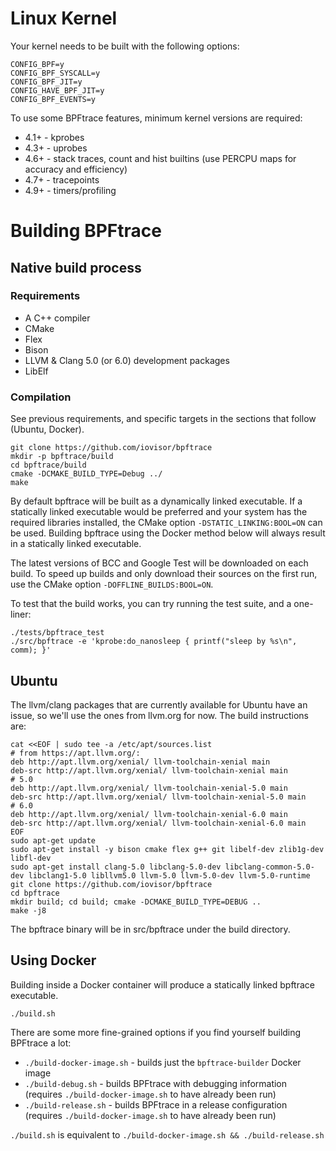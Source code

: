 # Linux Kernel

Your kernel needs to be built with the following options:
```
CONFIG_BPF=y
CONFIG_BPF_SYSCALL=y
CONFIG_BPF_JIT=y
CONFIG_HAVE_BPF_JIT=y
CONFIG_BPF_EVENTS=y
```

To use some BPFtrace features, minimum kernel versions are required:
- 4.1+ - kprobes
- 4.3+ - uprobes
- 4.6+ - stack traces, count and hist builtins (use PERCPU maps for accuracy and efficiency)
- 4.7+ - tracepoints
- 4.9+ - timers/profiling


# Building BPFtrace

## Native build process

### Requirements

- A C++ compiler
- CMake
- Flex
- Bison
- LLVM & Clang 5.0 (or 6.0) development packages
- LibElf

### Compilation

See previous requirements, and specific targets in the sections that follow (Ubuntu, Docker).

```
git clone https://github.com/iovisor/bpftrace
mkdir -p bpftrace/build
cd bpftrace/build
cmake -DCMAKE_BUILD_TYPE=Debug ../
make
```

By default bpftrace will be built as a dynamically linked executable. If a statically linked executable would be preferred and your system has the required libraries installed, the CMake option `-DSTATIC_LINKING:BOOL=ON` can be used. Building bpftrace using the Docker method below will always result in a statically linked executable.

The latest versions of BCC and Google Test will be downloaded on each build. To speed up builds and only download their sources on the first run, use the CMake option `-DOFFLINE_BUILDS:BOOL=ON`.

To test that the build works, you can try running the test suite, and a one-liner:

```
./tests/bpftrace_test
./src/bpftrace -e 'kprobe:do_nanosleep { printf("sleep by %s\n", comm); }'
```

## Ubuntu

The llvm/clang packages that are currently available for Ubuntu have an issue, so we'll use the ones from llvm.org for now. The build instructions are:

```
cat <<EOF | sudo tee -a /etc/apt/sources.list
# from https://apt.llvm.org/:
deb http://apt.llvm.org/xenial/ llvm-toolchain-xenial main
deb-src http://apt.llvm.org/xenial/ llvm-toolchain-xenial main
# 5.0
deb http://apt.llvm.org/xenial/ llvm-toolchain-xenial-5.0 main
deb-src http://apt.llvm.org/xenial/ llvm-toolchain-xenial-5.0 main
# 6.0
deb http://apt.llvm.org/xenial/ llvm-toolchain-xenial-6.0 main
deb-src http://apt.llvm.org/xenial/ llvm-toolchain-xenial-6.0 main
EOF
sudo apt-get update
sudo apt-get install -y bison cmake flex g++ git libelf-dev zlib1g-dev libfl-dev
sudo apt-get install clang-5.0 libclang-5.0-dev libclang-common-5.0-dev libclang1-5.0 libllvm5.0 llvm-5.0 llvm-5.0-dev llvm-5.0-runtime
git clone https://github.com/iovisor/bpftrace
cd bpftrace
mkdir build; cd build; cmake -DCMAKE_BUILD_TYPE=DEBUG ..
make -j8
```

The bpftrace binary will be in src/bpftrace under the build directory.

## Using Docker

Building inside a Docker container will produce a statically linked bpftrace executable.

`./build.sh`

There are some more fine-grained options if you find yourself building BPFtrace a lot:
- `./build-docker-image.sh` - builds just the `bpftrace-builder` Docker image
- `./build-debug.sh` - builds BPFtrace with debugging information (requires `./build-docker-image.sh` to have already been run)
- `./build-release.sh` - builds BPFtrace in a release configuration (requires `./build-docker-image.sh` to have already been run)

`./build.sh` is equivalent to `./build-docker-image.sh && ./build-release.sh`
